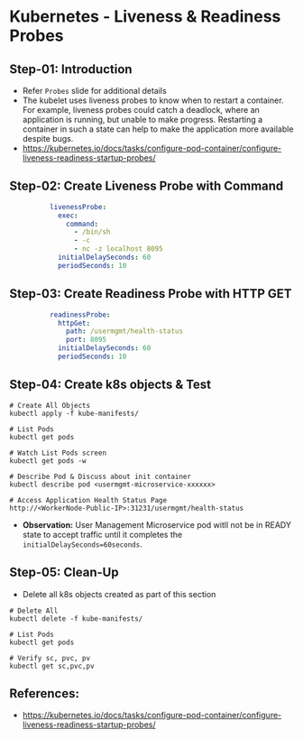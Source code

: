 # Kubernetes - Liveness & Readiness Probes

## Step-01: Introduction
- Refer `Probes` slide for additional details
- The kubelet uses liveness probes to know when to restart a container. For example, liveness probes could catch a deadlock, where an application is running, but unable to make progress. Restarting a container in such a state can help to make the application more available despite bugs.
- https://kubernetes.io/docs/tasks/configure-pod-container/configure-liveness-readiness-startup-probes/

## Step-02: Create Liveness Probe with Command
```yml
          livenessProbe:
            exec:
              command:
                - /bin/sh
                - -c
                - nc -z localhost 8095
            initialDelaySeconds: 60
            periodSeconds: 10
```

## Step-03: Create Readiness Probe with HTTP GET
```yml
          readinessProbe:
            httpGet:
              path: /usermgmt/health-status
              port: 8095
            initialDelaySeconds: 60
            periodSeconds: 10     
```


## Step-04: Create k8s objects & Test
```
# Create All Objects
kubectl apply -f kube-manifests/

# List Pods
kubectl get pods

# Watch List Pods screen
kubectl get pods -w

# Describe Pod & Discuss about init container
kubectl describe pod <usermgmt-microservice-xxxxxx>

# Access Application Health Status Page
http://<WorkerNode-Public-IP>:31231/usermgmt/health-status
```
- **Observation:** User Management Microservice pod witll not be in READY state to accept traffic until it completes the `initialDelaySeconds=60seconds`. 

## Step-05: Clean-Up
- Delete all k8s objects created as part of this section
```
# Delete All
kubectl delete -f kube-manifests/

# List Pods
kubectl get pods

# Verify sc, pvc, pv
kubectl get sc,pvc,pv
```


## References:
- https://kubernetes.io/docs/tasks/configure-pod-container/configure-liveness-readiness-startup-probes/

